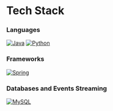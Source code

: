 <!---
PearlyWave/PearlyWave is a ✨ special ✨ repository because its `README.md` (this file) appears on your GitHub profile.
You can click the Preview link to take a look at your changes.
--->
# Tech Stack
### Languages
[![Java](https://skillicons.dev/icons?i=java&theme=light)](https://skillicons.dev) 
[![Python](https://skillicons.dev/icons?i=python&theme=light)](https://skillicons.dev)

### Frameworks
[![Spring](https://skillicons.dev/icons?i=spring&theme=light)](https://skillicons.dev)

### Databases and Events Streaming
[![MySQL](https://skillicons.dev/icons?i=mysql&theme=light)](https://skillicons.dev)

<!-- ### Other Stuffs -->


<!-- inspired by https://github.com/dhananjay12/dhananjay12 -->

